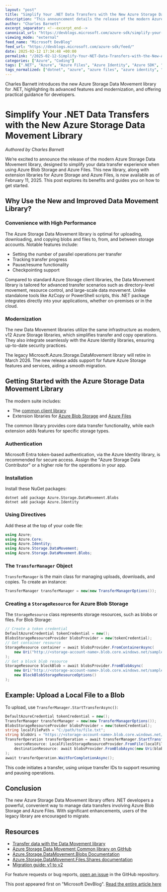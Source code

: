 ```yaml
---
layout: "post"
title: "Simplify Your .NET Data Transfers with the New Azure Storage Data Movement Library"
description: "This announcement details the release of the modern Azure Storage Data Movement library for .NET, outlining its performance enhancements, modernization, support for Azure Blob Storage and Files, integration with modern Azure Identity, and easy migration from the legacy library. Step-by-step examples and useful links are provided."
author: "Charles Barnett"
excerpt_separator: <!--excerpt_end-->
canonical_url: "https://devblogs.microsoft.com/azure-sdk/simplify-your-net-data-transfers-with-the-new-azure-storage-data-movement-library/"
viewing_mode: "external"
feed_name: "Microsoft DevBlog"
feed_url: "https://devblogs.microsoft.com/azure-sdk/feed/"
date: 2025-02-12 17:34:48 +00:00
permalink: "/2025-02-12-Simplify-Your-NET-Data-Transfers-with-the-New-Azure-Storage-Data-Movement-Library.html"
categories: ["Azure", "Coding"]
tags: [".NET", "Azure", "Azure Files", "Azure Identity", "Azure SDK", "Azure Storage", "Blob Storage", "C#", "Coding", "Data Movement", "Data Transfer", "Library Migration", "Microsoft Entra", "News", "NuGet Packages", "Storage", "TransferManager"]
tags_normalized: ["dotnet", "azure", "azure files", "azure identity", "azure sdk", "azure storage", "blob storage", "csharp", "coding", "data movement", "data transfer", "library migration", "microsoft entra", "news", "nuget packages", "storage", "transfermanager"]
---
```


Charles Barnett introduces the new Azure Storage Data Movement library for .NET, highlighting its advanced features and modernization, and offering practical guidance for developers.<!--excerpt_end-->

# Simplify Your .NET Data Transfers with the New Azure Storage Data Movement Library

_Authored by Charles Barnett_

We’re excited to announce the release of the modern Azure Storage Data Movement library, designed to simplify your data transfer experience when using Azure Blob Storage and Azure Files. This new library, along with extension libraries for Azure Storage and Azure Files, is now available as of February 11, 2025. This post explores its benefits and guides you on how to get started.

## Why Use the New and Improved Data Movement Library?

### Convenience with High Performance

The Azure Storage Data Movement library is optimal for uploading, downloading, and copying blobs and files to, from, and between storage accounts. Notable features include:

- Setting the number of parallel operations per transfer
- Tracking transfer progress
- Pause/resume functionality
- Checkpointing support

Compared to standard Azure Storage client libraries, the Data Movement library is tailored for advanced transfer scenarios such as directory-level movement, resource control, and large-scale data movement. Unlike standalone tools like AzCopy or PowerShell scripts, this .NET package integrates directly into your applications, whether on-premises or in the cloud.

### Modernization

The new Data Movement libraries utilize the same infrastructure as modern, v12 Azure Storage libraries, which simplifies transfer and copy operations. They also integrate seamlessly with the Azure Identity libraries, ensuring up-to-date security practices.

The legacy Microsoft.Azure.Storage.DataMovement library will retire in March 2026. The new release adds support for future Azure Storage features and services, aiding a smooth migration.

## Getting Started with the Azure Storage Data Movement Library

The modern suite includes:

- The [common client library](https://www.nuget.org/packages/Azure.Storage.DataMovement)
- Extension libraries for [Azure Blob Storage](https://www.nuget.org/packages/Azure.Storage.DataMovement.Blobs) and [Azure Files](https://www.nuget.org/packages/Azure.Storage.DataMovement.Files.Shares)

The common library provides core data transfer functionality, while each extension adds features for specific storage types.

### Authentication

Microsoft Entra token-based authentication, via the Azure Identity library, is recommended for secure access. Assign the "Azure Storage Data Contributor" or a higher role for the operations in your app.

### Installation

Install these NuGet packages:

```shell
dotnet add package Azure.Storage.DataMovement.Blobs
dotnet add package Azure.Identity
```

### Using Directives

Add these at the top of your code file:

```csharp
using Azure;
using Azure.Core;
using Azure.Identity;
using Azure.Storage.DataMovement;
using Azure.Storage.DataMovement.Blobs;
```

### The `TransferManager` Object

`TransferManager` is the main class for managing uploads, downloads, and copies. To create an instance:

```csharp
TransferManager transferManager = new(new TransferManagerOptions());
```

### Creating a `StorageResource` for Azure Blob Storage

The `StorageResource` class represents storage resources, such as blobs or files. For Blob Storage:

```csharp
// Create a token credential
DefaultAzureCredential tokenCredential = new();
BlobsStorageResourceProvider blobsProvider = new(tokenCredential);
// Get container resource
StorageResource container = await blobsProvider.FromContainerAsync(
    new Uri("http://<storage-account-name>.blob.core.windows.net/sample-container")
);
// Get a block blob resource
StorageResource blockBlob = await blobsProvider.FromBlobAsync(
    new Uri("http://<storage-account-name>.blob.core.windows.net/sample-container/sample-block-blob"),
    new BlockBlobStorageResourceOptions()
);
```

## Example: Upload a Local File to a Blob

To upload, use `TransferManager.StartTransferAsync()`:

```csharp
DefaultAzureCredential tokenCredential = new();
TransferManager transferManager = new(new TransferManagerOptions());
BlobsStorageResourceProvider blobsProvider = new(tokenCredential);
string localFilePath = "C:/path/to/file.txt";
string blobUri = "https://<storage-account-name>.blob.core.windows.net/sample-container/sample-blob";
TransferOperation transferOperation = await transferManager.StartTransferAsync(
    sourceResource: LocalFilesStorageResourceProvider.FromFile(localFilePath),
    destinationResource: await blobsProvider.FromBlobAsync(new Uri(blobUri))
);
await transferOperation.WaitForCompletionAsync();
```

This code initiates a transfer, using unique transfer IDs to support resuming and pausing operations.

## Conclusion

The new Azure Storage Data Movement library offers .NET developers a powerful, convenient way to manage data transfers involving Azure Blob Storage and Azure Files. With significant enhancements, users of the legacy library are encouraged to migrate.

## Resources

- [Transfer data with the Data Movement library](https://aka.ms/DataMovementLibrary)
- [Azure Storage Data Movement Common library on GitHub](https://aka.ms/DMLCommon)
- [Azure.Storage.DataMovement.Blobs Documentation](https://aka.ms/DMLBlobDoc)
- [Azure.Storage.DataMovement.Files.Shares documentation](https://aka.ms/DMLFilesDoc)
- [Migration guide: v1 to v2](https://github.com/Azure/azure-sdk-for-net/blob/main/sdk/storage/Azure.Storage.DataMovement/MigrationGuide.md)

For feature requests or bug reports, [open an issue](https://github.com/Azure/azure-sdk-for-net/issues) in the GitHub repository.

This post appeared first on "Microsoft DevBlog". [Read the entire article here](https://devblogs.microsoft.com/azure-sdk/simplify-your-net-data-transfers-with-the-new-azure-storage-data-movement-library/)
